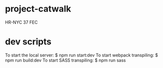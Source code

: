 # project-catwalk
HR-NYC 37 FEC


# dev scripts
To start the local server:      $ npm run start:dev
To start webpack transpiling:   $ npm run build:dev
To start SASS transpiling:      $ npm run sass